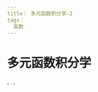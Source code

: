 ```yaml
---
title： 多元函数积分学-2
tags： 
  高数
---
```


# 多元函数积分学

<img src="C:\Users\31200\Desktop\assets\image\2020-06-26-0.jpg" style="zoom:25%;" />







<img src="C:\Users\31200\Desktop\assets\image\2020-06-26-1.jpg" style="zoom:15%;" />

<img src="C:\Users\31200\Desktop\assets\image\2020-06-26-2.jpg" style="zoom:25%;" />

